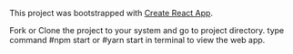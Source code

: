 This project was bootstrapped with [Create React App](https://github.com/facebook/create-react-app).

Fork or Clone the project to your system and go to project directory.
type command #npm start or #yarn start in terminal to view the web app.
